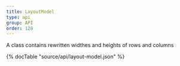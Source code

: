 ```yaml
---
title: LayoutModel
type: api
group: API
order: 128
---
```

A class contains rewritten widthes and heights of rows and columns

{% docTable "source/api/layout-model.json" %}



